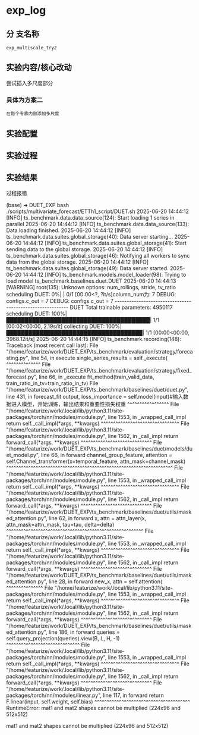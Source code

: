 # exp_log

## 分 支名称

    exp_multiscale_try2

## 实验内容/核心改动

尝试插入多尺度部分

### 具体为方案二

    在每个专家内部添加多尺度

## 实验配置

## 实验过程

## 实验结果


过程报错


(base) ➜ DUET_EXP bash ./scripts/multivariate_forecast/ETTh1_script/DUET.sh
2025-06-20 14:44:12 [INFO] ts_benchmark.data.data_source(124): Start loading 1 series in parallel
2025-06-20 14:44:12 [INFO] ts_benchmark.data.data_source(133): Data loading finished.
2025-06-20 14:44:12 [INFO] ts_benchmark.data.suites.global_storage(40): Data server starting...
2025-06-20 14:44:12 [INFO] ts_benchmark.data.suites.global_storage(41): Start sending data to the global storage.
2025-06-20 14:44:12 [INFO] ts_benchmark.data.suites.global_storage(46): Notifying all workers to sync data from the global storage.
2025-06-20 14:44:12 [INFO] ts_benchmark.data.suites.global_storage(49): Data server started.
2025-06-20 14:44:12 [INFO] ts_benchmark.models.model_loader(98): Trying to load model ts_benchmark.baselines.duet.DUET
2025-06-20 14:44:13 [WARNING] root(135): Unknown options: num_rollings, stride, tv_ratio
scheduling DUET:   0%|                                               | 0/1 [00:00<?, ?it/s]column_num为: 7
DEBUG: configs.c_out = 7
DEBUG: configs.c_out = 7
---------------------------------------------------------- DUET
Total trainable parameters: 4950117
scheduling DUET: 100%|███████████████████████████████████████| 1/1 [00:02<00:00,  2.19s/it]
collecting DUET: 100%|█████████████████████████████████████| 1/1 [00:00<00:00, 3968.12it/s]
2025-06-20 14:44:15 [INFO] ts_benchmark.recording(148): Traceback (most recent call last):
  File "/home/featurize/work/DUET_EXP/ts_benchmark/evaluation/strategy/forecasting.py", line 54, in execute
    single_series_results = self._execute(
                            ^^^^^^^^^^^^^^
  File "/home/featurize/work/DUET_EXP/ts_benchmark/evaluation/strategy/fixed_forecast.py", line 66, in _execute
    fit_method(train_valid_data, train_ratio_in_tv=train_ratio_in_tv)
  File "/home/featurize/work/DUET_EXP/ts_benchmark/baselines/duet/duet.py", line 431, in forecast_fit
    output, loss_importance = self.model(input)#输入数据进入模型，开始训练，输出结果和重要性损失权重
                              ^^^^^^^^^^^^^^^^^
  File "/home/featurize/work/.local/lib/python3.11/site-packages/torch/nn/modules/module.py", line 1553, in _wrapped_call_impl
    return self._call_impl(*args, **kwargs)
           ^^^^^^^^^^^^^^^^^^^^^^^^^^^^^^^^
  File "/home/featurize/work/.local/lib/python3.11/site-packages/torch/nn/modules/module.py", line 1562, in _call_impl
    return forward_call(*args, **kwargs)
           ^^^^^^^^^^^^^^^^^^^^^^^^^^^^^
  File "/home/featurize/work/DUET_EXP/ts_benchmark/baselines/duet/models/duet_model.py", line 66, in forward
    channel_group_feature, attention = self.Channel_transformer(x=temporal_feature, attn_mask=channel_mask)
                                       ^^^^^^^^^^^^^^^^^^^^^^^^^^^^^^^^^^^^^^^^^^^^^^^^^^^^^^^^^^^^^^^^^^^^
  File "/home/featurize/work/.local/lib/python3.11/site-packages/torch/nn/modules/module.py", line 1553, in _wrapped_call_impl
    return self._call_impl(*args, **kwargs)
           ^^^^^^^^^^^^^^^^^^^^^^^^^^^^^^^^
  File "/home/featurize/work/.local/lib/python3.11/site-packages/torch/nn/modules/module.py", line 1562, in _call_impl
    return forward_call(*args, **kwargs)
           ^^^^^^^^^^^^^^^^^^^^^^^^^^^^^
  File "/home/featurize/work/DUET_EXP/ts_benchmark/baselines/duet/utils/masked_attention.py", line 62, in forward
    x, attn = attn_layer(x, attn_mask=attn_mask, tau=tau, delta=delta)
              ^^^^^^^^^^^^^^^^^^^^^^^^^^^^^^^^^^^^^^^^^^^^^^^^^^^^^^^^
  File "/home/featurize/work/.local/lib/python3.11/site-packages/torch/nn/modules/module.py", line 1553, in _wrapped_call_impl
    return self._call_impl(*args, **kwargs)
           ^^^^^^^^^^^^^^^^^^^^^^^^^^^^^^^^
  File "/home/featurize/work/.local/lib/python3.11/site-packages/torch/nn/modules/module.py", line 1562, in _call_impl
    return forward_call(*args, **kwargs)
           ^^^^^^^^^^^^^^^^^^^^^^^^^^^^^
  File "/home/featurize/work/DUET_EXP/ts_benchmark/baselines/duet/utils/masked_attention.py", line 28, in forward
    new_x, attn = self.attention(
                  ^^^^^^^^^^^^^^^
  File "/home/featurize/work/.local/lib/python3.11/site-packages/torch/nn/modules/module.py", line 1553, in _wrapped_call_impl
    return self._call_impl(*args, **kwargs)
           ^^^^^^^^^^^^^^^^^^^^^^^^^^^^^^^^
  File "/home/featurize/work/.local/lib/python3.11/site-packages/torch/nn/modules/module.py", line 1562, in _call_impl
    return forward_call(*args, **kwargs)
           ^^^^^^^^^^^^^^^^^^^^^^^^^^^^^
  File "/home/featurize/work/DUET_EXP/ts_benchmark/baselines/duet/utils/masked_attention.py", line 186, in forward
    queries = self.query_projection(queries).view(B, L, H, -1)
              ^^^^^^^^^^^^^^^^^^^^^^^^^^^^^^
  File "/home/featurize/work/.local/lib/python3.11/site-packages/torch/nn/modules/module.py", line 1553, in _wrapped_call_impl
    return self._call_impl(*args, **kwargs)
           ^^^^^^^^^^^^^^^^^^^^^^^^^^^^^^^^
  File "/home/featurize/work/.local/lib/python3.11/site-packages/torch/nn/modules/module.py", line 1562, in _call_impl
    return forward_call(*args, **kwargs)
           ^^^^^^^^^^^^^^^^^^^^^^^^^^^^^
  File "/home/featurize/work/.local/lib/python3.11/site-packages/torch/nn/modules/linear.py", line 117, in forward
    return F.linear(input, self.weight, self.bias)
           ^^^^^^^^^^^^^^^^^^^^^^^^^^^^^^^^^^^^^^^
RuntimeError: mat1 and mat2 shapes cannot be multiplied (224x96 and 512x512)

mat1 and mat2 shapes cannot be multiplied (224x96 and 512x512)

